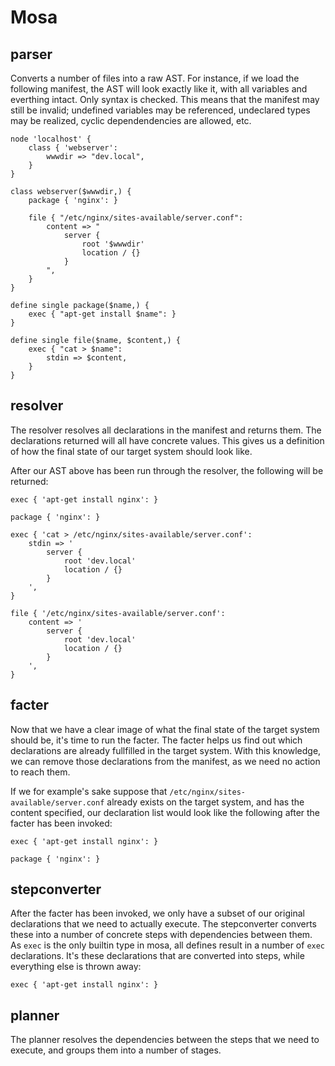 # Mosa

## parser

Converts a number of files into a raw AST. For instance, if we load the
following manifest, the AST will look exactly like it, with all variables and
everthing intact. Only syntax is checked. This means that the manifest may still
be invalid; undefined variables may be referenced, undeclared types may be
realized, cyclic dependendencies are allowed, etc.

```
node 'localhost' {
	class { 'webserver':
		wwwdir => "dev.local",
	}
}

class webserver($wwwdir,) {
	package { 'nginx': }
	
	file { "/etc/nginx/sites-available/server.conf":
		content => "
			server {
				root '$wwwdir'
				location / {}
			}
		", 
	}
}

define single package($name,) {
	exec { "apt-get install $name": }
}

define single file($name, $content,) {
	exec { "cat > $name":
		stdin => $content,
	}
}
```

## resolver

The resolver resolves all declarations in the manifest and returns them. The
declarations returned will all have concrete values. This gives us a definition
of how the final state of our target system should look like. 

After our AST above has been run through the resolver, the following will be
returned:

```
exec { 'apt-get install nginx': }

package { 'nginx': }

exec { 'cat > /etc/nginx/sites-available/server.conf':
	stdin => '
		server {
			root 'dev.local'
			location / {}
		}
	',
}

file { '/etc/nginx/sites-available/server.conf':
	content => '
		server {
			root 'dev.local'
			location / {}
		}
	',
}
```

## facter

Now that we have a clear image of what the final state of the target system
should be, it's time to run the facter. The facter helps us find out which
declarations are already fullfilled in the target system. With this knowledge,
we can remove those declarations from the manifest, as we need no action to
reach them.

If we for example's sake suppose that `/etc/nginx/sites-available/server.conf`
already exists on the target system, and has the content specified, our
declaration list would look like the following after the facter has been
invoked:

```
exec { 'apt-get install nginx': }

package { 'nginx': }
```

## stepconverter

After the facter has been invoked, we only have a subset of our original
declarations that we need to actually execute. The stepconverter converts these
into a number of concrete steps with dependencies between them. As `exec` is the
only builtin type in mosa, all defines result in a number of `exec`
declarations. It's these declarations that are converted into steps, while
everything else is thrown away:

```
exec { 'apt-get install nginx': }
```

## planner

The planner resolves the dependencies between the steps that we need to execute,
and groups them into a number of stages. 

